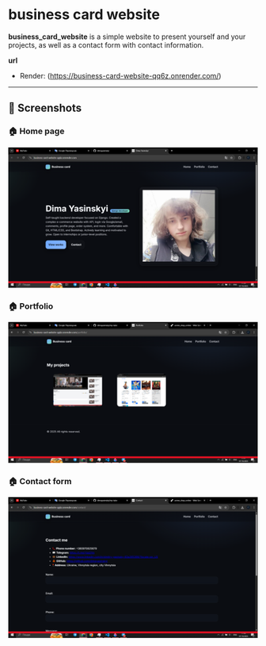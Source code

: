 # business card website

**business_card_website** is a simple website to present yourself and your projects, as well as a contact form with contact information.

**url**
- Render: (https://business-card-website-qq6z.onrender.com/)

---

## 📸 Screenshots

### 🏠 Home page
![Home Page](https://github.com/dimayasinskyi/business-card-website/blob/main/business_card/static/readme/home.png)

### 🏠 Portfolio
![Portfolio](https://github.com/dimayasinskyi/business-card-website/blob/main/business_card/static/readme/portfolio.png)

### 🏠 Contact form
![Contact form](https://github.com/dimayasinskyi/business-card-website/blob/main/business_card/static/readme/contact_form.png)